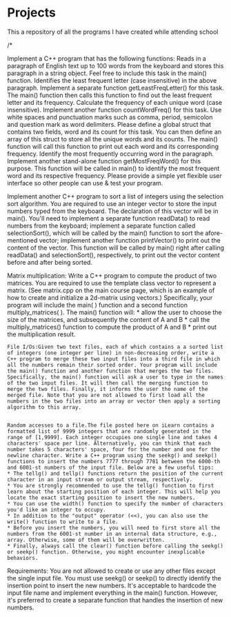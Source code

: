# Projects
This a repository of all the programs I have created while attending school

/*

Implement a C++ program that has the following functions:
Reads in a paragraph of English text up to 100 words from the keyboard and stores this paragraph in a string object. Feel free to include this task in the main() function. Identifies the least frequent letter (case insensitive) in the above paragraph. Implement a separate function getLeastFreqLetter() for this task. The main() function then calls this function to find out the least frequent letter and its frequency. Calculate the frequency of each unique word (case insensitive). Implement another function countWordFreq() for this task. Use white spaces and punctuation marks such as comma, period, semicolon and question mark as word delimiters. Please define a global struct that contains two fields, word and its count for this task. You can then define an array of this struct to store all the unique words and its counts. The main() function will call this function to print out each word and its corresponding frequency.
Identify the most frequently occurring word in the paragraph. Implement another stand-alone function getMostFreqWord() for this purpose. This function will be called in main() to identify the most frequent word and its respective frequency.
Please provide a simple yet flexible user interface so other people can use & test your program.


Implement another C++ program to sort a list of integers using the selection sort algorithm. You are required to
use an integer vector to store the input numbers typed from the keyboard. The declaration of this vector will be in main(). You'll need to implement a separate function readData() to read numbers from the keyboard; implement a separate function called selectionSort(), which will be called by the main() function to sort the afore-mentioned vector; implement another function printVector() to print out the content of the vector. This function will be called by main() right after calling readData() and selectionSort(), respectively, to print out the vector content before and after being sorted.


Matrix multiplication: Write a C++ program to compute the product of two matrices. You are required to use the template class vector to represent a matrix. (See matrix.cpp on the main course page, which is an example of how to create and initialize a 2d-matrix using vectors.) Specifically, your program will include the main( ) function and a second function multiply_matrices( ). The main() function will: 
	* allow the user to choose the size of the matrices, and subsequently the content of A and B
	* call the multiply_matrices() function to compute the product of A and B 
	* print out the multiplication result.
	
	
	File I/Os:Given two text files, each of which contains a a sorted list of integers (one integer per line) in non-decreasing order, write a C++ program to merge these two input files into a third file in which all the numbers remain their sorted order. Your program will include the main() function and another function that merges the two files. Specifically, the main() function will ask a user to type in the names of the two input files. It will then call the merging function to merge the two files. Finally, it informs the user the name of the merged file. Note that you are not allowed to first load all the numbers in the two files into an array or vector then apply a sorting algorithm to this array.
	
	
	Random accesses to a file.The file posted here on iLearn contains a formatted list of 9999 integers that are randomly generated in the range of [1,9999]. Each integer occupies one single line and takes 4 characters' space per line. Alternatively, you can think that each number takes 5 characters' space, four for the number and one for the newline character. Write a C++ program using the seekg() and seekp() functions to insert the numbers 7777 through 7781 between the 6000-th and 6001-st numbers of the input file. Below are a few useful tips: 
	* The tellg() and tellp() functions return the position of the current character in an input stream or output stream, respectively. 
	* You are strongly recommended to use the tellg() function to first learn about the starting position of each integer. This will help you locate the exact starting position to insert the new numbers. 
	* You can use the width() function to specify the number of characters you'd like an integer to occupy. 
	* In addition to the "output" operator (<<), you can also use the write() function to write to a file.
	* Before you insert the numbers, you will need to first store all the numbers from the 6001-st number in an internal data structure, e.g., array. Otherwise, some of them will be overwritten. 
	* Finally, always call the clear() function before calling the seekg() or seekp() function. Otherwise, you might encounter inexplicable behaviors.
Requirements:
You are not allowed to create or use any other files except the single input file.
You must use seekg() or seekp() to directly identify the insertion point to insert the new numbers.
It's acceptable to hardcode the input file name and implement everything in the main() function. However, it's preferred to create a separate function that handles the insertion of new numbers.

